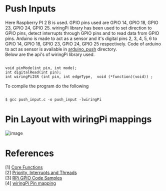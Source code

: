 # Push Inputs

Here Raspberry PI 2 B is used. GPIO pins used are GPIO 14, GPIO 18, GPIO 23, GPIO 24, GPIO 25. wiringPi library has been used to set direction to GPIO pins, detect interrupts through GPIO pins and to read data from GPIO pins. Arduino is made to act as a sensor and it's digital pins 2, 3, 4, 5, 6 to GPIO 14, GPIO 18, GPIO 23, GPIO 24, GPIO 25 respectively. Code of arduino to act as sensor is available in [arduino_push](https://github.com/SvrAdityaReddy/RTOS/tree/master/Assignment_2/push_inputs/arduino_push) directory. <br>
Below are the api's of wiringPi library used.

```{C}

void pinMode(int pin, int mode);
int digitalRead(int pin);
int wiringPiISR (int pin, int edgeType,  void (*function)(void)) ;

```

To compile the program do the following

```{sh}

$ gcc push_input.c -o push_input -lwiringPi

```

# Pin Layout with wiringPi mappings

![image](https://user-images.githubusercontent.com/19650574/35741154-0ed1d122-085d-11e8-9d10-140f14769e17.png)

# References

[1] [Core Functions](http://wiringpi.com/reference/core-functions/) <br>
[2] [Priority, Interrupts and Threads](http://wiringpi.com/reference/priority-interrupts-and-threads/) <br>
[3] [RPi GPIO Code Samples](https://elinux.org/RPi_GPIO_Code_Samples) <br>
[4] [wiringPi Pin mapping](http://wiringpi.com/pins/)
